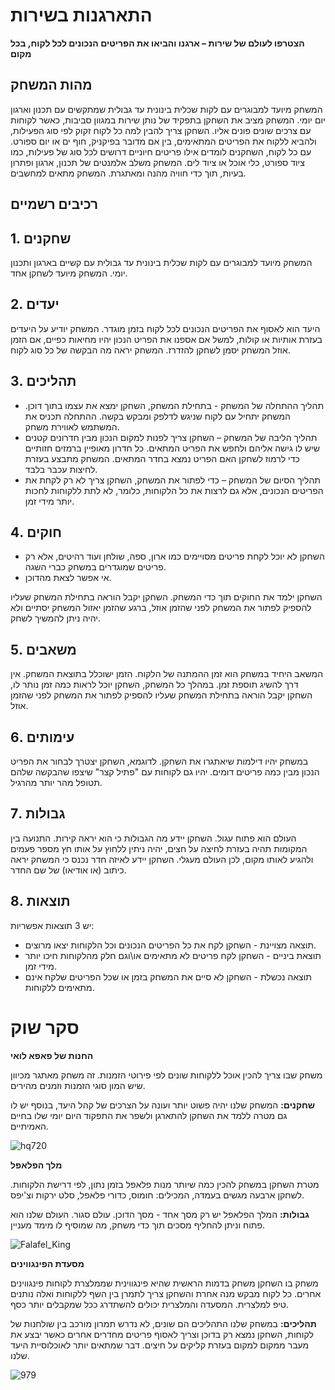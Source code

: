 # התארגנות בשירות

**הצטרפו לעולם של שירות – ארגנו והביאו את הפריטים הנכונים לכל לקוח, בכל מקום**

## מהות המשחק
המשחק מיועד למבוגרים עם לקות שכלית בינונית עד גבולית שמתקשים עם תכנון וארגון יום יומי. 
המשחק מציב את השחקן בתפקיד של נותן שירות במגוון סביבות, כאשר לקוחות עם צרכים שונים פונים אליו.
השחקן צריך להבין למה כל לקוח זקוק לפי סוג הפעילות, ולהביא ללקוח את הפריטים המתאימים, בין אם מדובר בפיקניק, חוף ים או יום ספורט.
עם כל לקוח, השחקנים לומדים אילו פריטים חיוניים דרושים לכל סוג של פעילות, כמו ציוד ספורט, כלי אוכל או ציוד לים. המשחק משלב אלמנטים של תכנון, ארגון ופתרון בעיות, תוך כדי חוויה מהנה ומאתגרת.
המשחק מתאים למחשבים.

## רכיבים רשמיים

## 1. שחקנים
המשחק מיועד למבוגרים עם לקות שכלית בינונית עד גבולית עם קשיים בארגון ותכנון יומי.
המשחק מיועד לשחקן אחד.

## 2. יעדים
היעד הוא לאסוף את הפריטים הנכונים לכל לקוח בזמן מוגדר.
המשחק יודיע על היעדים בעזרת אותיות או קולות, למשל אם אספנו את הפריט הנכון יהיו מחיאות כפיים, אם הזמן אוזל המשחק יסמן לשחקן להזדרז.
המשחק יראה מה הבקשה של כל סוג לקוח.

## 3. תהליכים
- תהליך ההתחלה של המשחק - בתחילת המשחק, השחקן ימצא את עצמו בתוך דוכן. המשחק יתחיל עם לקוח שניגש לדלפק ומבקש בקשה. ההתחלה תכניס את המשתמש לאווירת משחק.
- תהליך הליבה של המשחק – השחקן צריך לפנות למקום הנכון מבין חדרונים קטנים שיש לו גישה אליהם ולחפש את הפריט המתאים. כל חדרון מאופיין ברמזים חזותיים כדי לרמוז לשחקן האם הפריט נמצא בחדר המתאים. המשחק מתבצע בעזרת לחיצות עכבר בלבד.
- תהליך הסיום של המשחק – כדי לפתור את המשחק, השחקן צריך לא רק לקחת את הפריטים הנכונים, אלא גם לרצות את כל הלקוחות, כלומר, לא לתת ללקוחות לחכות יותר מידי זמן.

## 4. חוקים
- השחקן לא יוכל לקחת פריטים מסויימים כמו ארון, ספה, שולחן ועוד רהיטים, אלא רק פריטים שמוגדרים במשחק כברי השגה.
- אי אפשר לצאת מהדוכן.
  
השחקן ילמד את החוקים תוך כדי המשחק.
השחקן יקבל הוראה בתחילת המשחק שעליו להספיק לפתור את המשחק לפני שהזמן אוזל, ברגע שהזמן יאזול המשחק יסתיים ולא יהיה ניתן להמשיך לשחק.

## 5. משאבים
המשאב היחיד במשחק הוא זמן ההמתנה של הלקוח.
הזמן ישוכלל בתוצאת המשחק.
אין דרך להשיג תוספת זמן.
במהלך כל המשחק, השחקן יוכל לראות כמה זמן נותר לו, השחקן יקבל הוראה בתחילת המשחק שעליו להספיק לפתור את המשחק לפני שהזמן אוזל.

## 6. עימותים
במשחק יהיו דילמות שיאתגרו את השחקן. לדוגמא, השחקן יצטרך לבחור את הפריט הנכון מבין כמה פריטים דומים.
יהיו גם לקוחות עם "פתיל קצר" שיצפו שהבקשה שלהם תטופל מהר יותר מהרגיל.

## 7. גבולות
העולם הוא פתוח עגול.
השחקן יידע מה הגבולות כי הוא יראה קירות. התנועה בין המקומות תהיה בעזרת לחיצה על חצים, יהיה ניתין ללחוץ על אותו חץ מספר פעמים ולהגיע לאותו מקום, לכן העולם מעגלי.
השחקן יידע לאיזה חדר נכנס כי המשחק יראה כיתוב (או אודיאו) של שם החדר.

## 8. תוצאות
יש 3 תוצאות אפשריות:
- תוצאה מצויינת - השחקן לקח את כל הפריטים הנכונים וכל הלקוחות יצאו מרוצים.
- תוצאת ביניים - השחקן לקח פריטים לא מתאימים או\וגם חלק מהלקוחות חיכו יותר מידי זמן.
- תוצאה נכשלת - השחקן לא סיים את המשחק בזמן או שכל הפריטים שלקח אינם מתאימים ללקוחות.

# סקר שוק

**החנות של פאפא לואי**

משחק שבו צריך להכין אוכל ללקוחות שונים לפי פירוטי הזמנות. זה משחק מאתגר מכיוון שיש המון סוגי הזמנות וזמנים מהירים.

**שחקנים:** המשחק שלנו יהיה פשוט יותר ועונה על הצרכים של קהל היעד, בנוסף יש לו גם מטרה ללמד את השחקן להתארגן ולשפר את התפקוד היום יומי שלו בחיים האמיתיים.


![hq720](https://github.com/user-attachments/assets/43be5f9a-1d8e-4c7a-83ef-c78740a2be87)

**מלך הפלאפל**

מטרת השחקן במשחק להכין כמה שיותר מנות פלאפל בזמן נתון, לפי דרישת הלקוחות. לשחקן ארבעה מגשים בעמדה, המכילים: חומוס, כדורי פלאפל, סלט ירקות וצ'יפס.

**גבולות:** המלך הפלאפל יש רק מסך אחד - מסך הדוכן. עולם סגור. העולם שלנו הוא פתוח וניתן להחליף מסכים תוך כדי משחק, מה שמוסיף לו מימד מעניין.

![Falafel_King](https://github.com/user-attachments/assets/43b65f7d-bb84-4fce-8086-a6bec434ad5f)

**מסעדת הפינגווינים**

משחק בו השחקן משחק בדמות הראשית שהיא פינגווינית שממלצרת לקוחות פינגווינים אחרים. כל לקוח מבקש מנה אחרת והשחקן צריך לתמרן בין השף ללקוחות ואלה נותנים טיפ למלצרית. המסעדה והמלצרית יכולים להשתדרג ככל שמקבלים יותר כסף.

**תהליכים:** במשחק שלנו התהליכים הם שונים, לא נדרש תמרון מורכב בין שולחנות של לקוחות, השחקן נמצא רק בדוכן וצריך לאסוף פריטים מחדרים אחרים כאשר יבצע את מעבר ממקום למקום בעזרת קליקים על חיצים. דבר שמתאים יותר לאוכלוסיית היעד שלנו.

![979](https://github.com/user-attachments/assets/956207d2-2370-40cc-984d-0381c7ae9da7)

